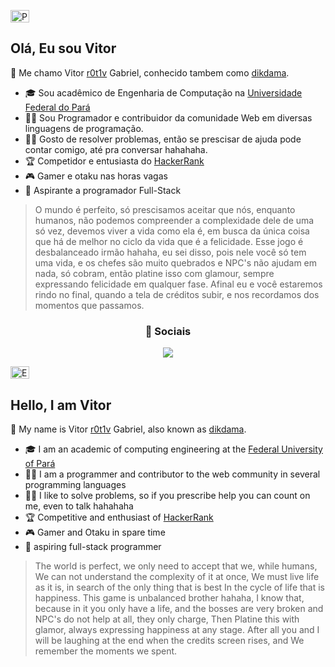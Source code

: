 <p align="left">
  	<img alt="PT-BR" src="https://i.imgur.com/3fl9Sfi.gif" width="30" height="20"/>
</p>

## Olá, Eu sou Vitor
🎩 Me chamo Vitor [r0t1v](https://github.com/r0t1v/r0t1v) Gabriel, conhecido tambem como [dikdama](https://github.com/dikdama).
- 🎓 Sou acadêmico de Engenharia de Computação na [Universidade Federal do Pará](http://www.facompcastanhal.ufpa.br/)
- 👨‍💻 Sou Programador e contribuidor da comunidade Web em diversas linguagens de programação.
- 👨‍🏫 Gosto de resolver problemas, então se prescisar de ajuda pode contar comigo, até pra conversar hahahaha.
- 🏆 Competidor e entusiasta do [HackerRank](https://www.hackerrank.com/V1t0rm3nd3S)
- 🎮 Gamer e otaku nas horas vagas
- 🧙 Aspirante a programador Full-Stack
> O mundo é perfeito, só prescisamos aceitar que nós, enquanto humanos,
> não podemos compreender a complexidade dele de uma só vez,
> devemos viver a vida como ela é, em busca da única coisa que há de melhor
> no ciclo da vida que é a felicidade.
> Esse jogo é desbalanceado irmão hahaha, eu sei disso, pois nele você só tem uma vida,
> e os chefes são muito quebrados e NPC's não ajudam em nada, só cobram,
> então platine isso com glamour, sempre expressando felicidade em qualquer fase.
> Afinal eu e você estaremos rindo no final, quando a tela de créditos subir, e
> nos recordamos dos momentos que passamos.

<h3 align="center">👥 Sociais</h3>
<p align="center">
<a href="linkedin.com/in/mr-vitor-g-dantas" target="blank"><img src="https://simpleicons.org/icons/linkedin.svg" margin=20/></a>
</p>

<p align="left">
  	<img alt="EN-US" src="https://i.imgur.com/QqtGoQ4.gif" width="30" height="20" />
</p>

## Hello, I am Vitor 
🎩 My name is Vitor [r0t1v](https://github.com/r0t1v/r0t1v) Gabriel, also known as [dikdama](https://github.com/dikdama).
- 🎓 I am an academic of computing engineering at the [Federal University of Pará](http://www.facompascostanhal.ufpa.br/)
- 👨‍💻 I am a programmer and contributor to the web community in several programming languages
- 👨‍🏫 I like to solve problems, so if you prescribe help you can count on me, even to talk hahahaha
- 🏆 Competitive and enthusiast of [HackerRank](https://www.hackerrank.com/v1t0rm3nd3s)
- 🎮 Gamer and Otaku in spare time
- 🧙 aspiring full-stack programmer
> The world is perfect, we only need to accept that we, while humans,
> We can not understand the complexity of it at once,
> We must live life as it is, in search of the only thing that is best
> In the cycle of life that is happiness.
> This game is unbalanced brother hahaha, I know that, because in it you only have a life,
> and the bosses are very broken and NPC's do not help at all, they only charge,
> Then Platine this with glamor, always expressing happiness at any stage.
> After all you and I will be laughing at the end when the credits screen rises, and
> We remember the moments we spent. 
<!---
r0t1v/r0t1v is a ✨ special ✨ repository because its `README.md` (this file) appears on your GitHub profile.
You can click the Preview link to take a look at your changes.
--->
